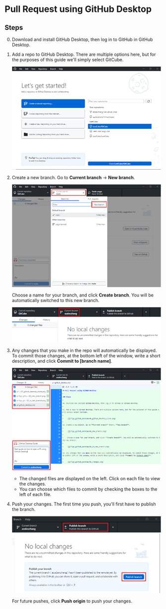 # Pull Request using GitHub Desktop

## Steps

0. Download and install GitHub Desktop, then log in to GitHub in GitHub Desktop.

1. Add a repo to GitHub Desktop. There are multiple options here, but for the purposes of this guide we'll simply select GitCube.

    ![](figs_github_desktop/01_github_desktop_clone.png)

2. Create a new branch. Go to **Current branch** &rarr; **New branch**.

    ![](figs_github_desktop/02_new_branch.png)

    Choose a name for your branch, and click **Create branch**. You will be automatically switched to this new branch.

    ![](figs_github_desktop/03_in_new_branch.png)

3. Any changes that you make in the repo will automatically be displayed. To commit those changes, at the bottom left of the window, write a short description, and click **Commit to [branch name]**.

    ![](figs_github_desktop/04_changes.png)

    - The changed files are displayed on the left. Click on each file to view the changes.
    - You can choose which files to commit by checking the boxes to the left of each file.

4. Push your changes. The first time you push, you'll first have to publish the branch.

    ![](figs_github_desktop/05_publish_branch.png)

    For future pushes, click **Push origin** to push your changes.
